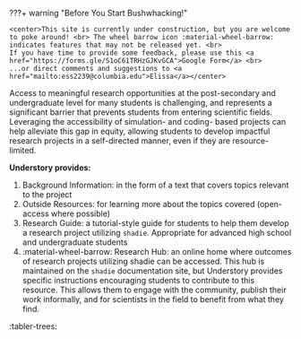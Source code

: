 ???+ warning "Before You Start Bushwhacking!"

    <center>This site is currently under construction, but you are welcome to poke around! <br> The wheel barrow icon :material-wheel-barrow: indicates features that may not be released yet. <br>
    If you have time to provide some feedback, please use this <a href="https://forms.gle/S1oC61TRHzGJKvGCA">Google Form</a> <br>
    ...or direct comments and suggestions to <a href="mailto:ess2239@columbia.edu">Elissa</a></center>

Access to meaningful research opportunities at the post-secondary and undergraduate level for many students is challenging, and represents a significant barrier that prevents students from entering scientific fields. Leveraging the accessibility of simulation- and coding- based projects can help alleviate this gap in equity, allowing students to develop impactful research projects in a self-directed manner, even if they are resource-limited. 

**Understory provides:**

1. Background Information: in the form of a text that covers topics relevant to the project
2. Outside Resources: for learning more about the topics covered (open-access where possible)
3. Research Guide: a tutorial-style guide for students to help them develop a research project utilizing `shadie`. Appropriate for advanced high school and undergraduate students
4. :material-wheel-barrow: Research Hub: an online home where outcomes of research projects utilizing shadie can be accessed. This hub is maintained on the `shadie` documentation site, but Understory provides specific instructions encouraging students to contribute to this resource. This allows them to engage with the community, publish their work informally, and for scientists in the field to benefit from what they find.

:tabler-trees: